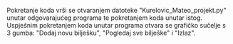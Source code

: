 Pokretanje koda vrši se otvaranjem datoteke "Kurelovic_Mateo_projekt.py" unutar odgovarajućeg programa te pokretanjem koda unutar istog.
Uspješnim pokretanjem koda unutar programa otvara se grafičko sučelje s 3 gumba: "Dodaj novu bilješku", "Pogledaj sve bilješke" i "Izlaz".
